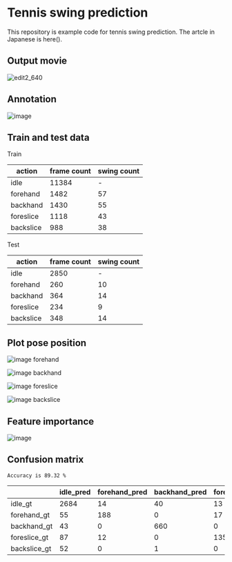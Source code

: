 # Tennis swing prediction
This repository is example code for tennis swing prediction.
The artcle in Japanese is here().

## Output movie
![edit2_640](https://user-images.githubusercontent.com/34574033/65372275-b3c29100-dca8-11e9-854f-b4465c12643c.gif)

## Annotation

![image](https://user-images.githubusercontent.com/34574033/65372302-1c117280-dca9-11e9-971e-e6b44faf1b00.png)

## Train and test data

Train

|action|frame count|swing count|
|----|------|---|
|idle|    11384|-|
|forehand|1482|57|
|backhand|1430|55|
|foreslice|1118|43|
|backslice|988|38|

Test

|action|frame count|swing count|
|----|------|---|
|idle|    2850|-|
|forehand|260|10|
|backhand|364|14|
|foreslice|234|9|
|backslice|348|14|

## Plot pose position
![image](https://user-images.githubusercontent.com/34574033/65372315-51b65b80-dca9-11e9-9ecd-7178f2b023c9.png)
forehand

![image](https://user-images.githubusercontent.com/34574033/65372317-57ac3c80-dca9-11e9-9346-c7fc80d0c64b.png)
backhand

![image](https://user-images.githubusercontent.com/34574033/65372319-5a0e9680-dca9-11e9-9424-2c7d16d58013.png)
foreslice

![image](https://user-images.githubusercontent.com/34574033/65372320-5d098700-dca9-11e9-9da7-c4eb482a9196.png)
backslice

## Feature importance
![image](https://user-images.githubusercontent.com/34574033/65372335-87f3db00-dca9-11e9-9c48-b65e0cddfe5b.png)

## Confusion matrix

`Accuracy is 89.32 %`

|             |idle_pred      |forehand_pred  |backhand_pred  |foreslice_pred  |backslice_pred  |
|-------------|---------------|---------------|---------------|----------------|----------------|
|idle_gt      |2684          |14             |40             |13              |99             |
|forehand_gt  |55            |188            |0              |17              |0               |
|backhand_gt  |43             |0              |660            |0               |0               |
|foreslice_gt |87            |12            |0              |135           |0               |
|backslice_gt |52             |0              |1              |0               |295             |
